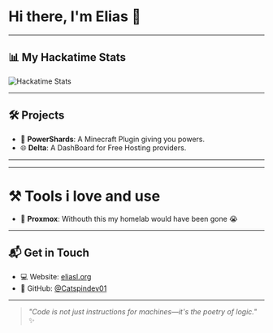 # Hi there, I'm Elias 👋



---

## 📊 My Hackatime Stats

![Hackatime Stats](https://github-readme-stats.hackclub.dev/api/wakatime?username=1075&api_domain=hackatime.hackclub.com&theme=transparent&custom_title=Hackatime+Stats&layout=compact&cache_seconds=0&langs_count=8)


---

## 🛠️ Projects

- 🔌 **PowerShards**: A Minecraft Plugin giving you powers.
- 🌐 **Delta**: A DashBoard for Free Hosting providers.

---


---
# ⚒️ Tools i love and use

- 🧰 **Proxmox**: Withouth this my homelab would have been gone 😭
---
## 📬 Get in Touch

- 💻 Website: [eliasl.org](https://eliasl.org)
- 🐙 GitHub: [@Catspindev01](https://github.com/Catspindev01)

---

> _"Code is not just instructions for machines—it's the poetry of logic."_ ✨
